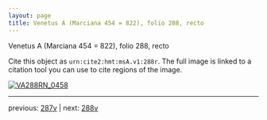 ```yaml
---
layout: page
title: Venetus A (Marciana 454 = 822), folio 288, recto
---
```


Venetus A (Marciana 454 = 822), folio 288, recto

Cite this object as `urn:cite2:hmt:msA.v1:288r`.  The full image is linked to a citation tool you can use to cite regions of the image.

[![VA288RN_0458](http://www.homermultitext.org/iipsrv?IIIF=/project/homer/pyramidal/deepzoom/hmt/vaimg/2017a/VA288RN_0458.tif/full/800,/0/default.jpg)](http://www.homermultitext.org/ict2/?urn=urn:cite2:hmt:vaimg.2017a:VA288RN_0458) 

---

previous:  [287v](../287v/) | next: [288v](../288v/)